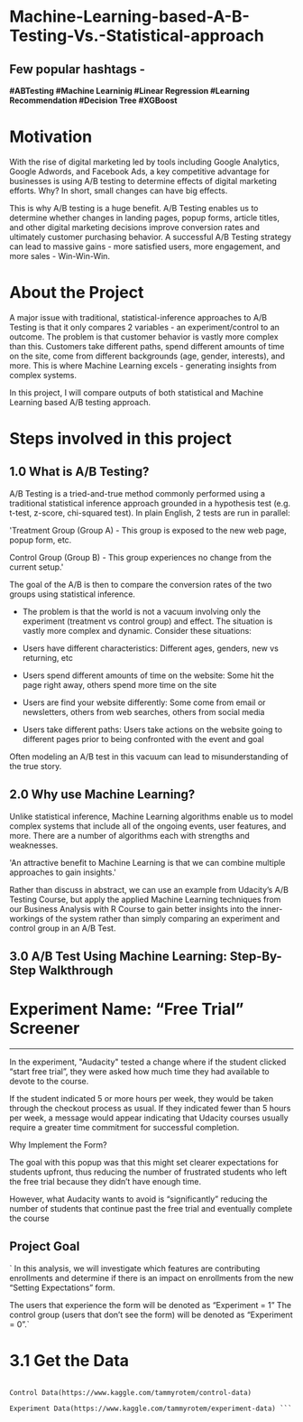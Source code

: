 # Machine-Learning-based-A-B-Testing-Vs.-Statistical-approach

## Few popular hashtags -
**#ABTesting #Machine Learninig #Linear Regression
#Learning Recommendation #Decision Tree #XGBoost**

# Motivation
With the rise of digital marketing led by tools including Google Analytics, Google Adwords, and Facebook Ads, a key competitive advantage for businesses is using A/B testing to determine effects of digital marketing efforts. Why? In short, small changes can have big effects.

This is why A/B testing is a huge benefit. A/B Testing enables us to determine whether changes in landing pages, popup forms, article titles, and other digital marketing decisions improve conversion rates and ultimately customer purchasing behavior. A successful A/B Testing strategy can lead to massive gains - more satisfied users, more engagement, and more sales - Win-Win-Win.

# About the Project
A major issue with traditional, statistical-inference approaches to A/B Testing is that it only compares 2 variables - an experiment/control to an outcome. The problem is that customer behavior is vastly more complex than this. Customers take different paths, spend different amounts of time on the site, come from different backgrounds (age, gender, interests), and more. This is where Machine Learning excels - generating insights from complex systems.

In this project, I will compare outputs of both statistical and Machine Learning based A/B testing approach.

# Steps involved in this project

## 1.0 What is A/B Testing?

A/B Testing is a tried-and-true method commonly performed using a traditional statistical inference approach grounded in a hypothesis test (e.g. t-test, z-score, chi-squared test). In plain English, 2 tests are run in parallel:

'Treatment Group (Group A) - This group is exposed to the new web page, popup form, etc.

Control Group (Group B) - This group experiences no change from the current setup.'

The goal of the A/B is then to compare the conversion rates of the two groups using statistical inference.

* The problem is that the world is not a vacuum involving only the experiment (treatment vs control group) and effect. The situation is vastly more complex and dynamic. Consider these situations:

* Users have different characteristics: Different ages, genders, new vs returning, etc

* Users spend different amounts of time on the website: Some hit the page right away, others spend more time on the site

* Users are find your website differently: Some come from email or newsletters, others from web searches, others from social media

* Users take different paths: Users take actions on the website going to different pages prior to being confronted with the event and goal

Often modeling an A/B test in this vacuum can lead to misunderstanding of the true story.

## 2.0 Why use Machine Learning?

Unlike statistical inference, Machine Learning algorithms enable us to model complex systems that include all of the ongoing events, user features, and more. There are a number of algorithms each with strengths and weaknesses.

'An attractive benefit to Machine Learning is that we can combine multiple approaches to gain insights.'

Rather than discuss in abstract, we can use an example from Udacity’s A/B Testing Course, but apply the applied Machine Learning techniques from our Business Analysis with R Course to gain better insights into the inner-workings of the system rather than simply comparing an experiment and control group in an A/B Test.

## 3.0 A/B Test Using Machine Learning: Step-By-Step Walkthrough

# Experiment Name: “Free Trial” Screener

---

In the experiment, "Audacity" tested a change where if the student clicked “start free trial”, they were asked how much time they had available to devote to the course.

If the student indicated 5 or more hours per week, they would be taken through the checkout process as usual. If they indicated fewer than 5 hours per week, a message would appear indicating that Udacity courses usually require a greater time commitment for successful completion.

Why Implement the Form?

The goal with this popup was that this might set clearer expectations for students upfront, thus reducing the number of frustrated students who left the free trial because they didn’t have enough time.

However, what Audacity wants to avoid is “significantly” reducing the number of students that continue past the free trial and eventually complete the course

## Project Goal
` In this analysis, we will investigate which features are contributing enrollments and determine if there is an impact on enrollments from the new “Setting Expectations” form.

The users that experience the form will be denoted as “Experiment = 1” The control group (users that don’t see the form) will be denoted as “Experiment = 0”.`

# 3.1 Get the Data

``` The data set for this A/B Test can be retrieved from Kaggle Data Sets.

Control Data(https://www.kaggle.com/tammyrotem/control-data)

Experiment Data(https://www.kaggle.com/tammyrotem/experiment-data) ```
